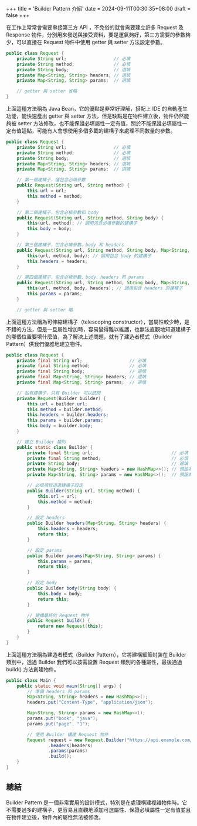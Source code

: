 +++
title = 'Builder Pattern 介紹'
date = 2024-09-11T00:30:35+08:00
draft = false
+++

在工作上常常會需要串接第三方 API ，不免俗的就會需要建立許多 Request 及 Response 物件，分別用來發送與接受資料，要是運氣夠好，第三方需要的參數夠少，可以直接在 Request 物件中使用 getter 與 setter 方法設定參數。

```java
public class Request {
    private String url;                  // 必填
    private String method;               // 必填
    private String body;                 // 選填
    private Map<String, String> headers; // 選填
    private Map<String, String> params;  // 選填

    // getter 與 setter 省略
}
```

上面這種方法稱為 Java Bean，它的優點是非常好理解，搭配上 IDE 的自動產生功能，能快速產出 getter 與 setter 方法，但是缺點是在物件建立後，物件仍然能夠被 setter 方法修改，也不能保證必填屬性一定有值，關於不能保證必填屬性一定有值這點，可能有人會想使用多個多載的建構子來處理不同數量的參數。

```java
public class Request {
    private String url;                  // 必填
    private String method;               // 必填
    private String body;                 // 選填
    private Map<String, String> headers; // 選填
    private Map<String, String> params;  // 選填

    // 第一個建構子，僅包含必填參數
    public Request(String url, String method) {
        this.url = url;
        this.method = method;
    }

    // 第二個建構子，包含必填參數和 body
    public Request(String url, String method, String body) {
        this(url, method); // 調用包含必填參數的建構子
        this.body = body;
    }

    // 第三個建構子，包含必填參數、body 和 headers
    public Request(String url, String method, String body, Map<String, String> headers) {
        this(url, method, body); // 調用包含 body 的建構子
        this.headers = headers;
    }

    // 第四個建構子，包含必填參數、body、headers 和 params
    public Request(String url, String method, String body, Map<String, String> headers, Map<String, String> params) {
        this(url, method, body, headers); // 調用包含 headers 的建構子
        this.params = params;
    }

    // getter 與 setter 略
```

上面這種方法稱為可伸縮建構子（telescoping constructor），當屬性較少時，是不錯的方法，但是一旦屬性增加時，容易變得難以維護，也無法直觀地知道建構子的哪個位置要填什麼值，為了解決上述問題，就有了建造者模式（Builder Pattern）供我們優雅地建立物件。

```java
public class Request {
    private final String url;                  // 必填
    private final String method;               // 必填
    private final String body;                 // 選填
    private final Map<String, String> headers; // 選填
    private final Map<String, String> params;  // 選填

    // 私有建構子，只有 Builder 可以訪問
    private Request(Builder builder) {
        this.url = builder.url;
        this.method = builder.method;
        this.headers = builder.headers;
        this.params = builder.params;
        this.body = builder.body;
    }

    // 建立 Builder 類別
    public static class Builder {
        private final String url;                              // 必填
        private final String method;                           // 必填
        private String body;                                   // 選填
        private Map<String, String> headers = new HashMap<>(); // 預設為空
        private Map<String, String> params = new HashMap<>();  // 預設為空

        // 必填項目透過建構子設定
        public Builder(String url, String method) {
            this.url = url;
            this.method = method;
        }

        // 設定 headers
        public Builder headers(Map<String, String> headers) {
            this.headers = headers;
            return this;
        }

        // 設定 params
        public Builder params(Map<String, String> params) {
            this.params = params;
            return this;
        }

        // 設定 body
        public Builder body(String body) {
            this.body = body;
            return this;
        }

        // 建構最終的 Request 物件
        public Request build() {
            return new Request(this);
        }
    }
}
```

上面這種方法稱為建造者模式（Builder Pattern），它將建構細節封裝在 Builder 類別中，透過 Builder 我們可以按需設置 Request 類別的各種屬性，最後通過 build() 方法創建物件。

```java
public class Main {
    public static void main(String[] args) {
        // 準備 headers 和 params
        Map<String, String> headers = new HashMap<>();
        headers.put("Content-Type", "application/json");

        Map<String, String> params = new HashMap<>();
        params.put("book", "java");
        params.put("page", "1");

        // 使用 Builder 構建 Request 物件
        Request request = new Request.Builder("https://api.example.com/search", "GET")
                .headers(headers)
                .params(params)
                .build();
    }
}
```

## 總結

Builder Pattern 是一個非常實用的設計模式，特別是在處理構建複雜物件時。它不需要過多的建構子、更容易且直觀地添加可選屬性、保證必填屬性一定有值並且在物件建立後，物件內的屬性無法被修改。